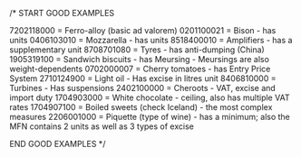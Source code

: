 /* START GOOD EXAMPLES

7202118000 = Ferro-alloy (basic ad valorem)
0201100021 = Bison - has units
0406103010 = Mozzarella - has units
8518400010 = Amplifiers - has a supplementary unit
8708701080 = Tyres - has anti-dumping (China)
1905319100 = Sandwich biscuits - has Meursing - Meursings are also weight-dependents
0702000007 = Cherry tomatoes - has Entry Price System
2710124900 = Light oil - Has excise in litres unit
8406810000 = Turbines - Has suspensions
2402100000 = Cheroots - VAT, excise and import duty
1704903000 = White chocolate - ceiling, also has multiple VAT rates
1704907100 = Boiled sweets (check Iceland) - the most complex measures
2206001000 = Piquette (type of wine) - has a minimum; also the MFN contains 2 units as well as 3 types of excise

END GOOD EXAMPLES */

